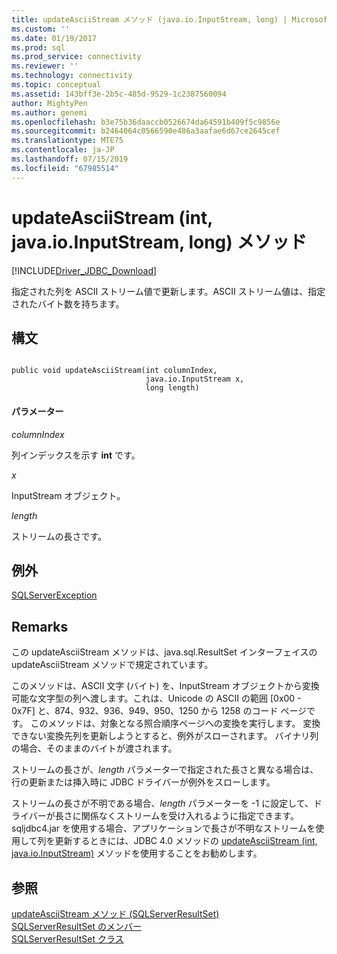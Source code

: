 ```yaml
---
title: updateAsciiStream メソッド (java.io.InputStream, long) | Microsoft Docs
ms.custom: ''
ms.date: 01/19/2017
ms.prod: sql
ms.prod_service: connectivity
ms.reviewer: ''
ms.technology: connectivity
ms.topic: conceptual
ms.assetid: 143bff3e-2b5c-485d-9529-1c2387560094
author: MightyPen
ms.author: genemi
ms.openlocfilehash: b3e75b36daaccb0526674da64591b409f5c9856e
ms.sourcegitcommit: b2464064c0566590e486a3aafae6d67ce2645cef
ms.translationtype: MTE75
ms.contentlocale: ja-JP
ms.lasthandoff: 07/15/2019
ms.locfileid: "67985514"
---
```

# <a name="updateasciistream-method-int-javaioinputstream-long"></a>updateAsciiStream (int, java.io.InputStream, long) メソッド
[!INCLUDE[Driver_JDBC_Download](../../../includes/driver_jdbc_download.md)]

  指定された列を ASCII ストリーム値で更新します。ASCII ストリーム値は、指定されたバイト数を持ちます。  
  
## <a name="syntax"></a>構文  
  
```  
  
public void updateAsciiStream(int columnIndex,  
                              java.io.InputStream x,  
                              long length)  
```  
  
#### <a name="parameters"></a>パラメーター  
 *columnIndex*  
  
 列インデックスを示す **int** です。  
  
 *x*  
  
 InputStream オブジェクト。  
  
 *length*  
  
 ストリームの長さです。  
  
## <a name="exceptions"></a>例外  
 [SQLServerException](../../../connect/jdbc/reference/sqlserverexception-class.md)  
  
## <a name="remarks"></a>Remarks  
 この updateAsciiStream メソッドは、java.sql.ResultSet インターフェイスの updateAsciiStream メソッドで規定されています。  
  
 このメソッドは、ASCII 文字 (バイト) を、InputStream オブジェクトから変換可能な文字型の列へ渡します。これは、Unicode の ASCII の範囲 [0x00 - 0x7F] と、874、932、936、949、950、1250 から 1258 のコード ページです。 このメソッドは、対象となる照合順序ページへの変換を実行します。 変換できない変換先列を更新しようとすると、例外がスローされます。 バイナリ列の場合、そのままのバイトが渡されます。  
  
 ストリームの長さが、*length* パラメーターで指定された長さと異なる場合は、行の更新または挿入時に JDBC ドライバーが例外をスローします。  
  
 ストリームの長さが不明である場合、*length* パラメーターを -1 に設定して、ドライバーが長さに関係なくストリームを受け入れるように指定できます。 sqljdbc4.jar を使用する場合、アプリケーションで長さが不明なストリームを使用して列を更新するときには、JDBC 4.0 メソッドの [updateAsciiStream &#40;int, java.io.InputStream&#41;](../../../connect/jdbc/reference/updateasciistream-method-int-java-io-inputstream.md) メソッドを使用することをお勧めします。  
  
## <a name="see-also"></a>参照  
 [updateAsciiStream メソッド (SQLServerResultSet)](../../../connect/jdbc/reference/updateasciistream-method-sqlserverresultset.md)   
 [SQLServerResultSet のメンバー](../../../connect/jdbc/reference/sqlserverresultset-members.md)   
 [SQLServerResultSet クラス](../../../connect/jdbc/reference/sqlserverresultset-class.md)  
  
  
